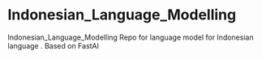 # Indonesian_Language_Modelling
Indonesian_Language_Modelling Repo for  language model for  Indonesian language . Based on FastAI
